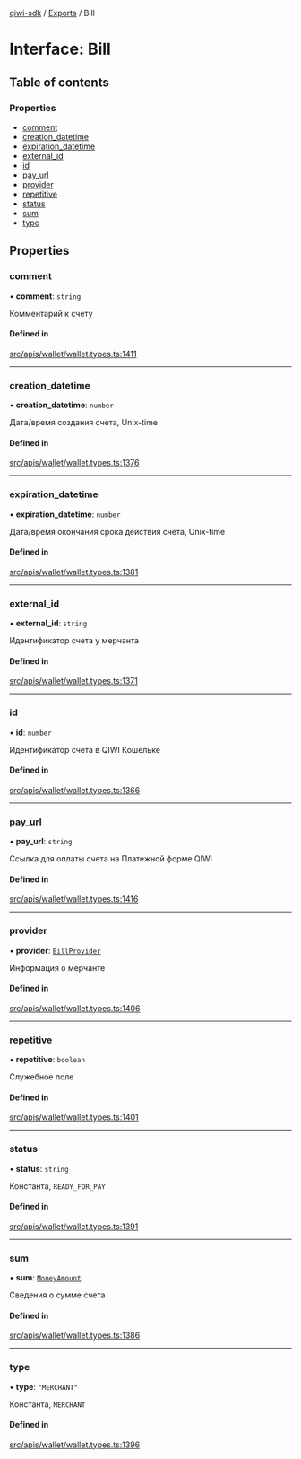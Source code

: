[qiwi-sdk](../README.md) / [Exports](../modules.md) / Bill

# Interface: Bill

## Table of contents

### Properties

- [comment](Bill.md#comment)
- [creation\_datetime](Bill.md#creation_datetime)
- [expiration\_datetime](Bill.md#expiration_datetime)
- [external\_id](Bill.md#external_id)
- [id](Bill.md#id)
- [pay\_url](Bill.md#pay_url)
- [provider](Bill.md#provider)
- [repetitive](Bill.md#repetitive)
- [status](Bill.md#status)
- [sum](Bill.md#sum)
- [type](Bill.md#type)

## Properties

### comment

• **comment**: `string`

Комментарий к счету

#### Defined in

[src/apis/wallet/wallet.types.ts:1411](https://github.com/AlexXanderGrib/node-qiwi-sdk/blob/7ca37ed/src/apis/wallet/wallet.types.ts#L1411)

___

### creation\_datetime

• **creation\_datetime**: `number`

Дата/время создания счета, Unix-time

#### Defined in

[src/apis/wallet/wallet.types.ts:1376](https://github.com/AlexXanderGrib/node-qiwi-sdk/blob/7ca37ed/src/apis/wallet/wallet.types.ts#L1376)

___

### expiration\_datetime

• **expiration\_datetime**: `number`

Дата/время окончания срока действия счета, Unix-time

#### Defined in

[src/apis/wallet/wallet.types.ts:1381](https://github.com/AlexXanderGrib/node-qiwi-sdk/blob/7ca37ed/src/apis/wallet/wallet.types.ts#L1381)

___

### external\_id

• **external\_id**: `string`

Идентификатор счета у мерчанта

#### Defined in

[src/apis/wallet/wallet.types.ts:1371](https://github.com/AlexXanderGrib/node-qiwi-sdk/blob/7ca37ed/src/apis/wallet/wallet.types.ts#L1371)

___

### id

• **id**: `number`

Идентификатор счета в QIWI Кошельке

#### Defined in

[src/apis/wallet/wallet.types.ts:1366](https://github.com/AlexXanderGrib/node-qiwi-sdk/blob/7ca37ed/src/apis/wallet/wallet.types.ts#L1366)

___

### pay\_url

• **pay\_url**: `string`

Ссылка для оплаты счета на Платежной форме QIWI

#### Defined in

[src/apis/wallet/wallet.types.ts:1416](https://github.com/AlexXanderGrib/node-qiwi-sdk/blob/7ca37ed/src/apis/wallet/wallet.types.ts#L1416)

___

### provider

• **provider**: [`BillProvider`](QIWI.BillProvider.md)

Информация о мерчанте

#### Defined in

[src/apis/wallet/wallet.types.ts:1406](https://github.com/AlexXanderGrib/node-qiwi-sdk/blob/7ca37ed/src/apis/wallet/wallet.types.ts#L1406)

___

### repetitive

• **repetitive**: `boolean`

Служебное поле

#### Defined in

[src/apis/wallet/wallet.types.ts:1401](https://github.com/AlexXanderGrib/node-qiwi-sdk/blob/7ca37ed/src/apis/wallet/wallet.types.ts#L1401)

___

### status

• **status**: `string`

Константа, `READY_FOR_PAY`

#### Defined in

[src/apis/wallet/wallet.types.ts:1391](https://github.com/AlexXanderGrib/node-qiwi-sdk/blob/7ca37ed/src/apis/wallet/wallet.types.ts#L1391)

___

### sum

• **sum**: [`MoneyAmount`](../modules/QIWI.md#moneyamount)

Сведения о сумме счета

#### Defined in

[src/apis/wallet/wallet.types.ts:1386](https://github.com/AlexXanderGrib/node-qiwi-sdk/blob/7ca37ed/src/apis/wallet/wallet.types.ts#L1386)

___

### type

• **type**: ``"MERCHANT"``

Константа, `MERCHANT`

#### Defined in

[src/apis/wallet/wallet.types.ts:1396](https://github.com/AlexXanderGrib/node-qiwi-sdk/blob/7ca37ed/src/apis/wallet/wallet.types.ts#L1396)
